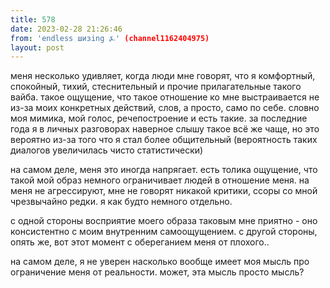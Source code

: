 ```yaml
---
title: 578
date: 2023-02-28 21:26:46
from: 'endless шизing ⍼' (channel1162404975)
layout: post
---
```


меня несколько удивляет, когда люди мне говорят, что я комфортный, спокойный, тихий, стеснительный и прочие прилагательные такого вайба. такое ощущение, что такое отношение ко мне выстраивается не из-за моих конкретных действий, слов, а просто, само по себе. словно моя мимика, мой голос, речепостроение и есть такие.
за последние года я в личных разговорах наверное слышу такое всё же чаще, но это вероятно из-за того что я стал более общительный (вероятность таких диалогов увеличилась чисто статистически)

на самом деле, меня это иногда напрягает. есть толика ощущение, что такой мой образ немного ограничивает людей в отношение меня. на меня не агрессируют, мне не говорят никакой критики, ссоры со мной чрезвычайно редки. я как будто немного отдельно.

с одной стороны восприятие моего образа таковым мне приятно - оно консистентно с моим внутренним самоощущением. с другой стороны, опять же, вот этот момент с обереганием меня от плохого..

на самом деле, я не уверен насколько вообще имеет моя мысль про ограничение меня от реальности. может, эта мысль просто мысль?
